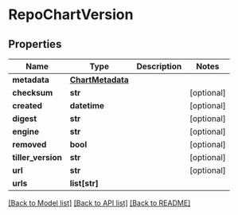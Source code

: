 # RepoChartVersion

## Properties
Name | Type | Description | Notes
------------ | ------------- | ------------- | -------------
**metadata** | [**ChartMetadata**](ChartMetadata.md) |  | 
**checksum** | **str** |  | [optional] 
**created** | **datetime** |  | [optional] 
**digest** | **str** |  | [optional] 
**engine** | **str** |  | [optional] 
**removed** | **bool** |  | [optional] 
**tiller_version** | **str** |  | [optional] 
**url** | **str** |  | [optional] 
**urls** | **list[str]** |  | 

[[Back to Model list]](../vela-client/README.md#documentation-for-models) [[Back to API list]](../vela-client/README.md#documentation-for-api-endpoints) [[Back to README]](../vela-client/README.md)


